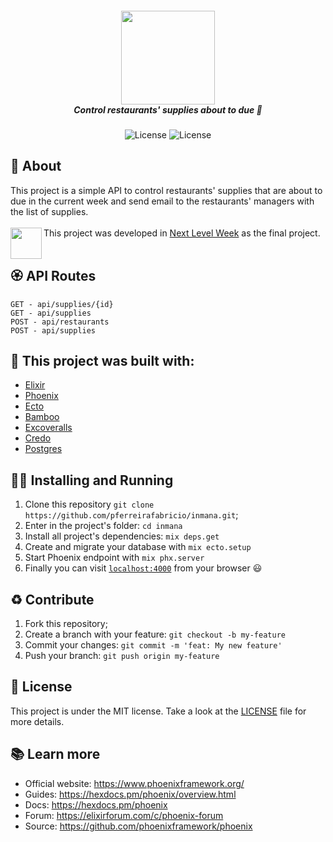 <h5 align="center">
  <img src="https://i0.wp.com/blog.psantos.dev/wp-content/uploads/2019/04/phoenix-elixir.png" width="150px" /><br>
  <b>Control restaurants' supplies about to due</b> 🥓
</h5>
<p align="center">
  <img alt="License" src="https://img.shields.io/badge/license-MIT-purple">
  <img alt="License" src="https://github.com/pferreirafabricio/inmana/actions/workflows/elixir.yml/badge.svg?branch=main">
</p>

## :open_book: About 
This project is a simple API to control restaurants' supplies that are about to due in the current week and send email to the restaurants' managers with the list of supplies.
<br /><br />
<img align="left" src="https://cdn-images-1.medium.com/max/1200/1*TkXVfLTwsHdwpUEjGzdi9w.jpeg" width="50px" />
This project was developed in [Next Level Week](https://nextlevelweek.com) as the final project.
<br /><br />

## :rosette: API Routes
```
GET - api/supplies/{id}
GET - api/supplies
POST - api/restaurants
POST - api/supplies
```

## :bricks: This project was built with: 
- [Elixir](https://elixir-lang.org/)
- [Phoenix](https://www.phoenixframework.org/)
- [Ecto](https://hexdocs.pm/ecto/Ecto.html)
- [Bamboo](https://github.com/thoughtbot/bamboo)
- [Excoveralls](https://github.com/parroty/excoveralls)
- [Credo](https://github.com/rrrene/credo)
- [Postgres](https://www.postgresql.org/)

## :running_man: Installing and Running  
 1. Clone this repository `git clone https://github.com/pferreirafabricio/inmana.git`;
 2. Enter in the project's folder: `cd inmana`
 3. Install all project's dependencies: `mix deps.get`
 4. Create and migrate your database with `mix ecto.setup`
 5. Start Phoenix endpoint with `mix phx.server`
 6. Finally you can visit [`localhost:4000`](http://localhost:4000) from your browser 😃
 
## :recycle: Contribute
 1. Fork this repository;
 2. Create a branch with your feature: ```git checkout -b my-feature```
 3. Commit your changes: ```git commit -m 'feat: My new feature'```
 4. Push your branch: ```git push origin my-feature```
 
## :page_with_curl:	License
This project is under the MIT license. Take a look at the [LICENSE](LICENSE.md) file for more details.

## 📚 Learn more

  * Official website: https://www.phoenixframework.org/
  * Guides: https://hexdocs.pm/phoenix/overview.html
  * Docs: https://hexdocs.pm/phoenix
  * Forum: https://elixirforum.com/c/phoenix-forum
  * Source: https://github.com/phoenixframework/phoenix
